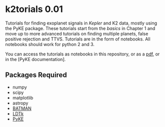 # k2torials 0.01

Tutorials for finding exoplanet signals in *Kepler* and K2 data, mostly using the PyKE package. These tutorials start from the *basics* in Chapter 1 and move up to more advanced tutorials on finding multiple planets, false positive rejection and TTVS. Tutorials are in the form of notebooks. All notebooks should work for python 2 and 3.

You can access the tutorials as notebooks in this repository, or as a [pdf](), or in the [PyKE documentation].

## Packages Required

* numpy
* scipy
* matplotlib
* astropy
* [BATMAN]()
* [LDTk]()
* [PyKE]()
